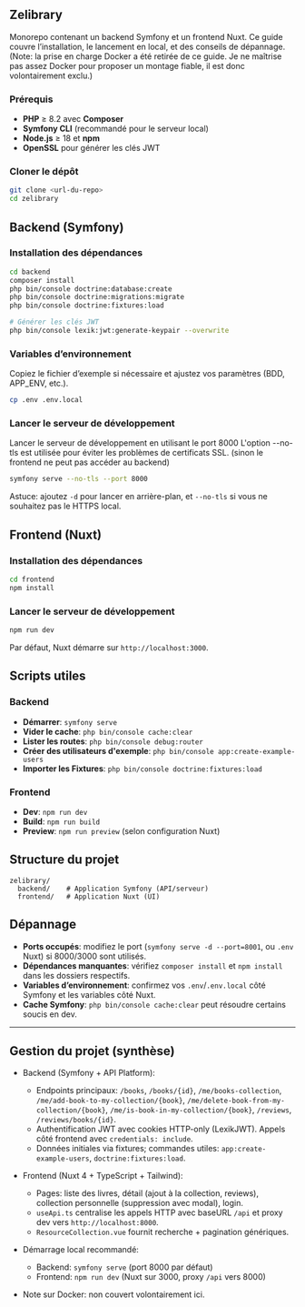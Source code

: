 ## Zelibrary

Monorepo contenant un backend Symfony et un frontend Nuxt. Ce guide couvre l’installation, le lancement en local, et des conseils de dépannage. (Note: la prise en charge Docker a été retirée de ce guide. Je ne maîtrise pas assez Docker pour proposer un montage fiable, il est donc volontairement exclu.)

### Prérequis
- **PHP** ≥ 8.2 avec **Composer**
- **Symfony CLI** (recommandé pour le serveur local)
- **Node.js** ≥ 18 et **npm**
- **OpenSSL** pour générer les clés JWT

### Cloner le dépôt
```bash
git clone <url-du-repo>
cd zelibrary
```

## Backend (Symfony)

### Installation des dépendances
```bash
cd backend
composer install
php bin/console doctrine:database:create
php bin/console doctrine:migrations:migrate
php bin/console doctrine:fixtures:load

# Générer les clés JWT
php bin/console lexik:jwt:generate-keypair --overwrite
```

### Variables d’environnement
Copiez le fichier d’exemple si nécessaire et ajustez vos paramètres (BDD, APP_ENV, etc.).
```bash
cp .env .env.local
```

### Lancer le serveur de développement
Lancer le serveur de développement en utilisant le port 8000
L'option --no-tls est utilisée pour éviter les problèmes de certificats SSL. (sinon le frontend ne peut pas accéder au backend)

```bash
symfony serve --no-tls --port 8000
```
Astuce: ajoutez `-d` pour lancer en arrière-plan, et `--no-tls` si vous ne souhaitez pas le HTTPS local.

## Frontend (Nuxt)

### Installation des dépendances
```bash
cd frontend
npm install
```

### Lancer le serveur de développement
```bash
npm run dev
```
Par défaut, Nuxt démarre sur `http://localhost:3000`.

## Scripts utiles

### Backend
- **Démarrer**: `symfony serve`
- **Vider le cache**: `php bin/console cache:clear`
- **Lister les routes**: `php bin/console debug:router`
- **Créer des utilisateurs d'exemple**: `php bin/console app:create-example-users`
- **Importer les Fixtures**: `php bin/console doctrine:fixtures:load`

### Frontend
- **Dev**: `npm run dev`
- **Build**: `npm run build`
- **Preview**: `npm run preview` (selon configuration Nuxt)

## Structure du projet
```text
zelibrary/
  backend/    # Application Symfony (API/serveur)
  frontend/   # Application Nuxt (UI)
```

## Dépannage
- **Ports occupés**: modifiez le port (`symfony serve -d --port=8001`, ou `.env` Nuxt) si 8000/3000 sont utilisés.
- **Dépendances manquantes**: vérifiez `composer install` et `npm install` dans les dossiers respectifs.
- **Variables d’environnement**: confirmez vos `.env`/`.env.local` côté Symfony et les variables côté Nuxt.
- **Cache Symfony**: `php bin/console cache:clear` peut résoudre certains soucis en dev.

---

## Gestion du projet (synthèse)

- Backend (Symfony + API Platform):
  - Endpoints principaux: `/books`, `/books/{id}`, `/me/books-collection`, `/me/add-book-to-my-collection/{book}`, `/me/delete-book-from-my-collection/{book}`, `/me/is-book-in-my-collection/{book}`, `/reviews`, `/reviews/books/{id}`.
  - Authentification JWT avec cookies HTTP-only (LexikJWT). Appels côté frontend avec `credentials: include`.
  - Données initiales via fixtures; commandes utiles: `app:create-example-users`, `doctrine:fixtures:load`.

- Frontend (Nuxt 4 + TypeScript + Tailwind):
  - Pages: liste des livres, détail (ajout à la collection, reviews), collection personnelle (suppression avec modal), login.
  - `useApi.ts` centralise les appels HTTP avec baseURL `/api` et proxy dev vers `http://localhost:8000`.
  - `ResourceCollection.vue` fournit recherche + pagination génériques.

- Démarrage local recommandé:
  - Backend: `symfony serve` (port 8000 par défaut)
  - Frontend: `npm run dev` (Nuxt sur 3000, proxy `/api` vers 8000)

- Note sur Docker: non couvert volontairement ici. 
